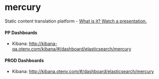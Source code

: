 # mercury
Static content translation platform - [What is it? Watch a presentation.](https://www.youtube.com/watch?v=ByLO5SJXZ6Y)


#### PP Dashboards

* Kibana: http://kibana-qa.otenv.com/kibana/#/dashboard/elasticsearch/mercury

#### PROD Dashboards

* Kibana: http://kibana.otenv.com/#/dashboard/elasticsearch/mercury
